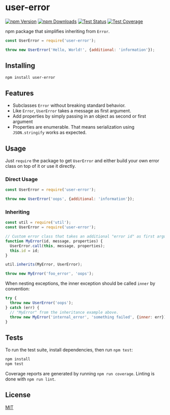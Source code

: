 # user-error

[![npm Version][npm-image]][npm-url]
[![npm Downloads][downloads-image]][downloads-url]
[![Test Status][travis-image]][travis-url]
[![Test Coverage][coveralls-image]][coveralls-url]

npm package that simplifies inheriting from `Error`.

```js
const UserError = require('user-error');

throw new UserError('Hello, World!', {additional: 'information'});
```

## Installing

```bash
npm install user-error
```

## Features

- Subclasses `Error` without breaking standard behavior.
- Like `Error`, `UserError` takes a message as first argument.
- Add properties by simply passing in an object as second or first argument
- Properties are enumerable.
  That means serialization using `JSON.stringify` works as expected.

## Usage

Just `require` the package to get `UserError` and either build your own error class on top of it or use it directly.

### Direct Usage

```js
const UserError = require('user-error');

throw new UserError('oops', {additional: 'information'});
```

### Inheriting

```js
const util = require('util');
const UserError = require('user-error');

// Custom error class that takes an additional "error id" as first argument.
function MyError(id, message, properties) {
  UserError.call(this, message, properties);
  this.id = id;
}

util.inherits(MyError, UserError);

throw new MyError('foo_error', 'oops');
```

When nesting exceptions, the inner exception should be called `inner` by convention:

```js
try {
  throw new UserError('oops');
} catch (err) {
  // "MyError" from the inheritance example above.
  throw new MyError('internal_error', 'something failed', {inner: err});
}
```

## Tests

To run the test suite, install dependencies, then run `npm test`:

```bash
npm install
npm test
```

Coverage reports are generated by running `npm run coverage`.
Linting is done with `npm run lint`.

## License

[MIT](LICENSE)

[npm-image]: https://img.shields.io/npm/v/user-error.svg
[npm-url]: https://npmjs.org/package/user-error
[downloads-image]: https://img.shields.io/npm/dm/user-error.svg
[downloads-url]: https://npmjs.org/package/user-error
[travis-image]: https://img.shields.io/travis/maxtruxa/user-error/master.svg
[travis-url]: https://travis-ci.org/maxtruxa/user-error
[coveralls-image]: https://img.shields.io/coveralls/maxtruxa/user-error/master.svg
[coveralls-url]: https://coveralls.io/r/maxtruxa/user-error?branch=master

